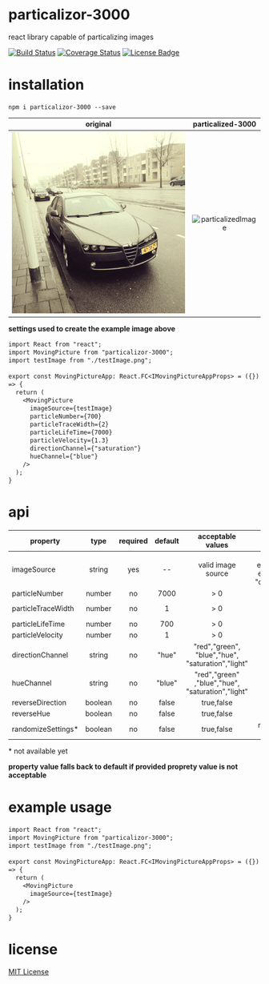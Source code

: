 # particalizor-3000

react library capable of particalizing images

[![Build Status](https://travis-ci.org/ArtemAlagizov/particalizor-3000.svg?branch=master)](https://travis-ci.org/ArtemAlagizov/particalizor-3000)
[![Coverage Status](https://img.shields.io/coveralls/github/ArtemAlagizov/particalizor-3000.svg)](https://coveralls.io/github/ArtemAlagizov/particalizor-3000?branch=master)
[![License Badge][license badge]][LICENSE]

# installation

```
npm i particalizor-3000 --save
```

|  original                      | particalized-3000                      | 
| ------------------------------ |:--------------------------------------:|
|![testImage](/src/assets/testImage.png)|![particalizedImage](https://raw.githubusercontent.com/ArtemAlagizov/images-for-repos/master/particalizor-image-particalized.gif)|

**settings used to create the example image above**
```tsx
import React from "react";
import MovingPicture from "particalizor-3000";
import testImage from "./testImage.png";

export const MovingPictureApp: React.FC<IMovingPictureAppProps> = ({}) => {
  return (
    <MovingPicture
      imageSource={testImage}
      particleNumber={700}
      particleTraceWidth={2}
      particleLifeTime={7000}
      particleVelocity={1.3}
      directionChannel={"saturation"}
      hueChannel={"blue"}
    />
  );
}
```

# api

| property          |type|required|default|acceptable values|description                                                                            |
| ----------------- |:----:|:-:|:-------:|:-------:|:--------------------------------------------------------------------------:|
| imageSource       |string|yes| --      | valid image source|  source of the image,<br>either imported image (.png, .jpg),<br>either base64 representation (i.e.  "data:image/jpeg;base64,/9j/4A..") |
| particleNumber    |number|no | 7000    |  > 0 | number of particles                                    |
| particleTraceWidth|number|no | 1       |  > 0|width of a particle trace, essentially [canvas lineWidth](https://developer.mozilla.org/en-US/docs/Web/API/CanvasRenderingContext2D/lineWidth)                    |
| particleLifeTime  |number|no | 700     | > 0| lifetime of a particle                                   |
| particleVelocity  |number|no | 1       | > 0| velocity of particles                                    |
| directionChannel  |string|no | "hue"   | "red","green",<br>"blue","hue",<br>"saturation","light" | enum of {"red","green","blue",<br>"hue","saturation","light"}|
| hueChannel        |string|no | "blue"  | "red","green"<br>,"blue","hue",<br>"saturation","light" | enum of {"red","green","blue",<br>"hue","saturation","light"}|
| reverseDirection  |boolean|no| false   | true,false | reverse direction                                |
| reverseHue        |boolean|no| false   | true,false | reverse hue                                      |
| randomizeSettings*|boolean|no| false   | true,false | randomize properties that are not passed in      |

\* not available yet

**property value falls back to default if provided proprety value is not acceptable**  
  
# example usage
```tsx
import React from "react";
import MovingPicture from "particalizor-3000";
import testImage from "./testImage.png";

export const MovingPictureApp: React.FC<IMovingPictureAppProps> = ({}) => {
  return (
    <MovingPicture
      imageSource={testImage}
    />
  );
}
```
# license

[MIT License](LICENSE)

[LICENSE]: https://github.com/ArtemAlagizov/particalizor-5000/blob/master/LICENSE
[license badge]: https://img.shields.io/badge/license-MIT-blue.svg

